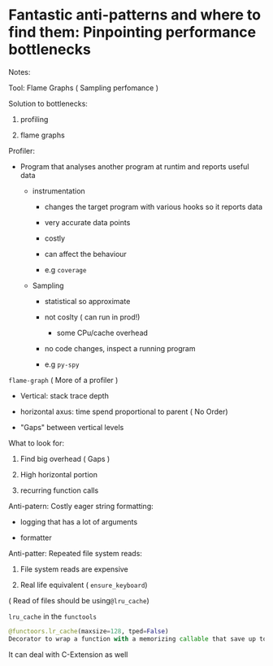 # Fantastic anti-patterns and where to find them:  Pinpointing performance bottlenecks

Notes:

Tool: Flame Graphs ( Sampling perfomance )

Solution to bottlenecks:

1. profiling

2. flame graphs

Profiler:

* Program that analyses another program at runtim and reports useful data
  
  * instrumentation
    
    * changes the target program with various hooks so it reports data
    
    * very accurate data points
    
    * costly
    
    * can affect the behaviour
    
    * e.g `coverage`
  
  * Sampling
    
    * statistical so approximate
    
    * not coslty ( can run in prod!)
      
      * some CPu/cache overhead
    
    * no code changes, inspect a running program
    
    * e.g `py-spy`

`flame-graph` ( More of a profiler )

* Vertical: stack trace depth

* horizontal axus: time spend proportional to parent ( No Order)

* "Gaps" between vertical levels

What to look for:

1. Find big overhead ( Gaps )

2. High horizontal portion

3. recurring function calls

Anti-patern: Costly eager string formatting:

- logging that has a lot of arguments

- formatter

Anti-patter: Repeated file system reads:

1. File system reads are expensive

2. Real life equivalent ( `ensure_keyboard`)

( Read of files should be  using`@lru_cache`)

`lru_cache` in the `functools`

```python
@functoors.lr_cache(maxsize=128, tped=False)
Decorator to wrap a function with a memorizing callable that save up to 128 calls ( Reduce IO intesive overhead)
```

It can deal with C-Extension as well

